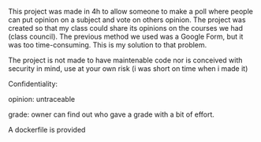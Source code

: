 This project was made in 4h to allow someone to make a poll where people can put opinion on a subject and vote on others opinion. The project was created so that my class could share its opinions on the courses we had (class council). The previous method we used was a Google Form, but it was too time-consuming. This is my solution to that problem.


The project is not made to have maintenable code nor is conceived with security in mind, use at your own risk (i was short on time when i made it)


Confidentiality:


opinion: untraceable


grade: owner can find out who gave a grade with a bit of effort.



A dockerfile is provided
